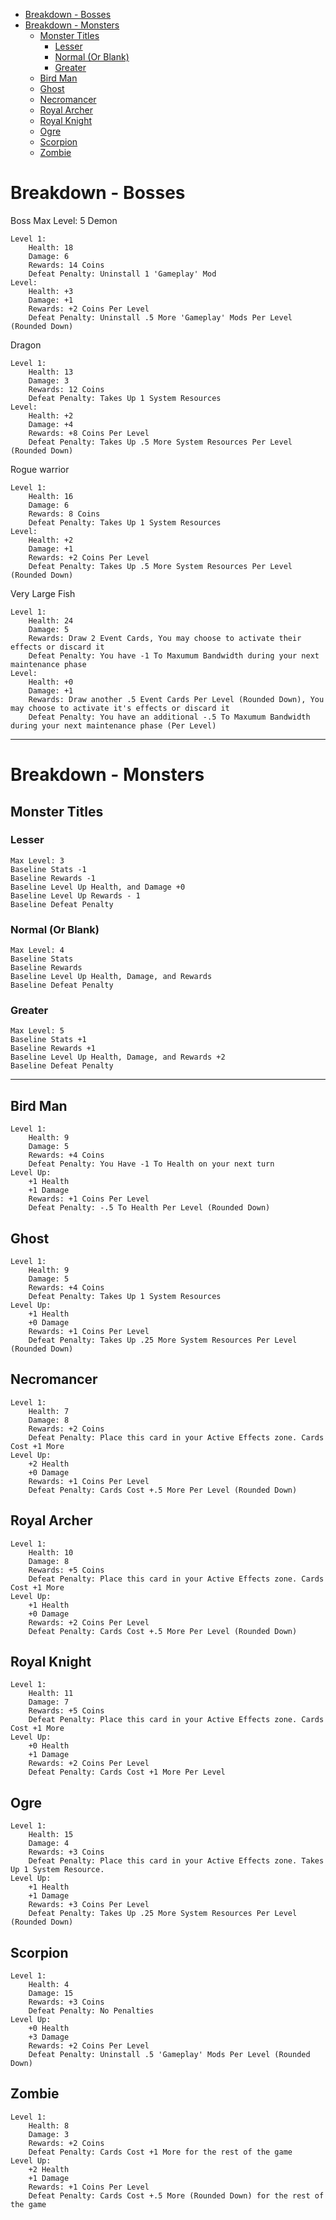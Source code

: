 - [Breakdown - Bosses](#breakdown---bosses)
- [Breakdown - Monsters](#breakdown---monsters)
  - [Monster Titles](#monster-titles)
    - [Lesser](#lesser)
    - [Normal (Or Blank)](#normal-or-blank)
    - [Greater](#greater)
  - [Bird Man](#bird-man)
  - [Ghost](#ghost)
  - [Necromancer](#necromancer)
  - [Royal Archer](#royal-archer)
  - [Royal Knight](#royal-knight)
  - [Ogre](#ogre)
  - [Scorpion](#scorpion)
  - [Zombie](#zombie)


# Breakdown - Bosses
Boss Max Level: 5
Demon
```
Level 1:
	Health: 18
	Damage: 6
    Rewards: 14 Coins
    Defeat Penalty: Uninstall 1 'Gameplay' Mod
Level:
	Health: +3
	Damage: +1
    Rewards: +2 Coins Per Level
    Defeat Penalty: Uninstall .5 More 'Gameplay' Mods Per Level (Rounded Down)
```
Dragon
```
Level 1:
	Health: 13
	Damage: 3
    Rewards: 12 Coins
    Defeat Penalty: Takes Up 1 System Resources
Level:
	Health: +2
	Damage: +4
    Rewards: +8 Coins Per Level
    Defeat Penalty: Takes Up .5 More System Resources Per Level (Rounded Down)
```
Rogue warrior
```
Level 1:
	Health: 16
	Damage: 6
    Rewards: 8 Coins
    Defeat Penalty: Takes Up 1 System Resources
Level:
	Health: +2
	Damage: +1
    Rewards: +2 Coins Per Level
    Defeat Penalty: Takes Up .5 More System Resources Per Level (Rounded Down)
```
Very Large Fish
```
Level 1:
	Health: 24
	Damage: 5
    Rewards: Draw 2 Event Cards, You may choose to activate their effects or discard it
    Defeat Penalty: You have -1 To Maxumum Bandwidth during your next maintenance phase
Level:
	Health: +0
	Damage: +1
    Rewards: Draw another .5 Event Cards Per Level (Rounded Down), You may choose to activate it's effects or discard it
    Defeat Penalty: You have an additional -.5 To Maxumum Bandwidth during your next maintenance phase (Per Level)
```

---
# Breakdown - Monsters
## Monster Titles
### Lesser
```
Max Level: 3
Baseline Stats -1
Baseline Rewards -1
Baseline Level Up Health, and Damage +0
Baseline Level Up Rewards - 1
Baseline Defeat Penalty
```
### Normal (Or Blank)
```
Max Level: 4
Baseline Stats
Baseline Rewards
Baseline Level Up Health, Damage, and Rewards
Baseline Defeat Penalty
```
### Greater
```
Max Level: 5
Baseline Stats +1
Baseline Rewards +1
Baseline Level Up Health, Damage, and Rewards +2
Baseline Defeat Penalty
```

---
## Bird Man
```
Level 1:
	Health: 9
	Damage: 5
    Rewards: +4 Coins
    Defeat Penalty: You Have -1 To Health on your next turn
Level Up:
    +1 Health
    +1 Damage
    Rewards: +1 Coins Per Level
    Defeat Penalty: -.5 To Health Per Level (Rounded Down)
```
## Ghost
```
Level 1:
	Health: 9
	Damage: 5
    Rewards: +4 Coins
    Defeat Penalty: Takes Up 1 System Resources
Level Up:
    +1 Health
    +0 Damage
    Rewards: +1 Coins Per Level
    Defeat Penalty: Takes Up .25 More System Resources Per Level (Rounded Down)
```
## Necromancer
```
Level 1:
	Health: 7
	Damage: 8
    Rewards: +2 Coins
    Defeat Penalty: Place this card in your Active Effects zone. Cards Cost +1 More
Level Up:
    +2 Health
    +0 Damage
    Rewards: +1 Coins Per Level
    Defeat Penalty: Cards Cost +.5 More Per Level (Rounded Down) 
```
## Royal Archer
```
Level 1:
	Health: 10
	Damage: 8
    Rewards: +5 Coins
    Defeat Penalty: Place this card in your Active Effects zone. Cards Cost +1 More
Level Up:
    +1 Health
    +0 Damage
    Rewards: +2 Coins Per Level
    Defeat Penalty: Cards Cost +.5 More Per Level (Rounded Down)
```
## Royal Knight
```
Level 1:
	Health: 11
	Damage: 7
    Rewards: +5 Coins
    Defeat Penalty: Place this card in your Active Effects zone. Cards Cost +1 More
Level Up:
    +0 Health
    +1 Damage
    Rewards: +2 Coins Per Level
    Defeat Penalty: Cards Cost +1 More Per Level
```
## Ogre
```
Level 1:
	Health: 15
	Damage: 4
    Rewards: +3 Coins
    Defeat Penalty: Place this card in your Active Effects zone. Takes Up 1 System Resource.
Level Up:
    +1 Health
    +1 Damage
    Rewards: +3 Coins Per Level
    Defeat Penalty: Takes Up .25 More System Resources Per Level (Rounded Down)
```
## Scorpion
```
Level 1:
	Health: 4
	Damage: 15
    Rewards: +3 Coins
    Defeat Penalty: No Penalties
Level Up:
    +0 Health
    +3 Damage
    Rewards: +2 Coins Per Level
    Defeat Penalty: Uninstall .5 'Gameplay' Mods Per Level (Rounded Down)
```
## Zombie
```
Level 1:
	Health: 8
	Damage: 3
    Rewards: +2 Coins
    Defeat Penalty: Cards Cost +1 More for the rest of the game
Level Up:
    +2 Health
    +1 Damage
    Rewards: +1 Coins Per Level
    Defeat Penalty: Cards Cost +.5 More (Rounded Down) for the rest of the game
```